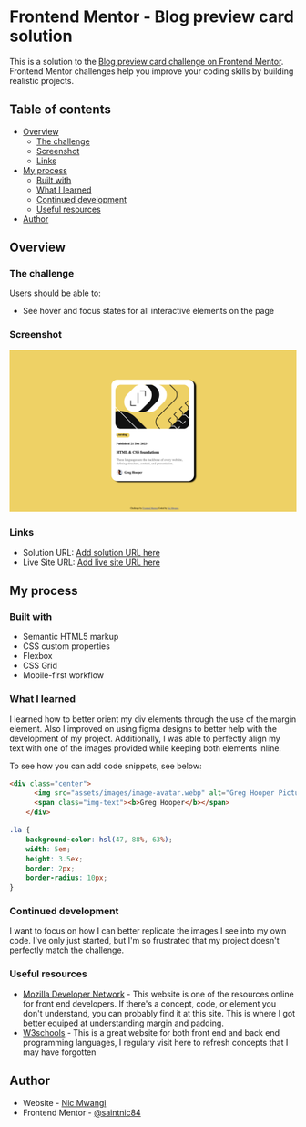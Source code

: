 # Frontend Mentor - Blog preview card solution

This is a solution to the [Blog preview card challenge on Frontend Mentor](https://www.frontendmentor.io/challenges/blog-preview-card-ckPaj01IcS). Frontend Mentor challenges help you improve your coding skills by building realistic projects. 

## Table of contents

- [Overview](#overview)
  - [The challenge](#the-challenge)
  - [Screenshot](#screenshot)
  - [Links](#links)
- [My process](#my-process)
  - [Built with](#built-with)
  - [What I learned](#what-i-learned)
  - [Continued development](#continued-development)
  - [Useful resources](#useful-resources)
- [Author](#author)


## Overview

### The challenge

Users should be able to:

- See hover and focus states for all interactive elements on the page

### Screenshot

![](assets/images/blog_card_screenshot.png)


### Links

- Solution URL: [Add solution URL here](https://your-solution-url.com)
- Live Site URL: [Add live site URL here](https://your-live-site-url.com)

## My process

### Built with

- Semantic HTML5 markup
- CSS custom properties
- Flexbox
- CSS Grid
- Mobile-first workflow



### What I learned

I learned how to better orient my div elements through the use of the margin element. Also I improved on using figma designs to better help with the development of my project. Additionally, I was able to perfectly align my text with one of the images provided while keeping both elements inline.

To see how you can add code snippets, see below:

```html
<div class="center">
      <img src="assets/images/image-avatar.webp" alt="Greg Hooper Picture" class="hoop">
      <span class="img-text"><b>Greg Hooper</b></span>
    </div>

```
```css
.la {
    background-color: hsl(47, 88%, 63%);
    width: 5em;
    height: 3.5ex;
    border: 2px;
    border-radius: 10px;
}
```


### Continued development

I want to focus on how I can better replicate the images I see into my own code. I've only just started, but I'm so frustrated that my project doesn't perfectly match the challenge.


### Useful resources

- [Mozilla Developer Network](https://developer.mozilla.org/en-US/) - This website is one of the resources online for front end developers. If there's a concept, code, or element you don't understand, you can probably find it at this site. This is where I got better equiped at understanding margin and padding.
- [W3schools](https://www.w3schools.com/) - This is a great website for both front end and back end programming languages, I regulary visit here to refresh concepts that I may have forgotten


## Author

- Website - [Nic Mwangi](https://saintnic84.github.io/)
- Frontend Mentor - [@saintnic84](https://www.frontendmentor.io/profile/saintnic84)


